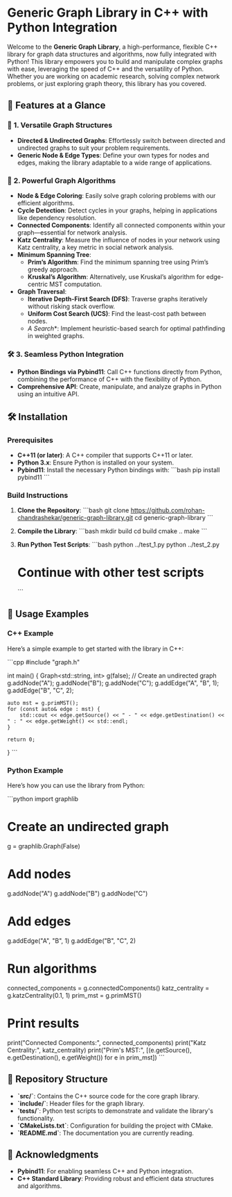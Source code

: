 # Generic Graph Library in C++ with Python Integration

Welcome to the **Generic Graph Library**, a high-performance, flexible C++ library for graph data structures and algorithms, now fully integrated with Python! This library empowers you to build and manipulate complex graphs with ease, leveraging the speed of C++ and the versatility of Python. Whether you are working on academic research, solving complex network problems, or just exploring graph theory, this library has you covered.

## 🚀 Features at a Glance

### 🧩 **1. Versatile Graph Structures**
- **Directed & Undirected Graphs**: Effortlessly switch between directed and undirected graphs to suit your problem requirements.
- **Generic Node & Edge Types**: Define your own types for nodes and edges, making the library adaptable to a wide range of applications.

### 🧠 **2. Powerful Graph Algorithms**
- **Node & Edge Coloring**: Easily solve graph coloring problems with our efficient algorithms.
- **Cycle Detection**: Detect cycles in your graphs, helping in applications like dependency resolution.
- **Connected Components**: Identify all connected components within your graph—essential for network analysis.
- **Katz Centrality**: Measure the influence of nodes in your network using Katz centrality, a key metric in social network analysis.
- **Minimum Spanning Tree**:
  - **Prim’s Algorithm**: Find the minimum spanning tree using Prim’s greedy approach.
  - **Kruskal’s Algorithm**: Alternatively, use Kruskal’s algorithm for edge-centric MST computation.
- **Graph Traversal**:
  - **Iterative Depth-First Search (DFS)**: Traverse graphs iteratively without risking stack overflow.
  - **Uniform Cost Search (UCS)**: Find the least-cost path between nodes.
  - **A* Search**: Implement heuristic-based search for optimal pathfinding in weighted graphs.

### 🛠️ **3. Seamless Python Integration**
- **Python Bindings via Pybind11**: Call C++ functions directly from Python, combining the performance of C++ with the flexibility of Python.
- **Comprehensive API**: Create, manipulate, and analyze graphs in Python using an intuitive API.

## 🛠️ Installation

### Prerequisites

- **C++11 (or later)**: A C++ compiler that supports C++11 or later.
- **Python 3.x**: Ensure Python is installed on your system.
- **Pybind11**: Install the necessary Python bindings with:
  \`\`\`bash
  pip install pybind11
  \`\`\`

### Build Instructions

1. **Clone the Repository**:
   \`\`\`bash
   git clone https://github.com/rohan-chandrashekar/generic-graph-library.git
   cd generic-graph-library
   \`\`\`

2. **Compile the Library**:
   \`\`\`bash
   mkdir build
   cd build
   cmake ..
   make
   \`\`\`

3. **Run Python Test Scripts**:
   \`\`\`bash
   python ../test_1.py
   python ../test_2.py
   # Continue with other test scripts
   \`\`\`

## 🎯 Usage Examples

### C++ Example

Here’s a simple example to get started with the library in C++:

\`\`\`cpp
#include "graph.h"

int main() {
    Graph<std::string, int> g(false); // Create an undirected graph
    g.addNode("A");
    g.addNode("B");
    g.addNode("C");
    g.addEdge("A", "B", 1);
    g.addEdge("B", "C", 2);

    auto mst = g.primMST();
    for (const auto& edge : mst) {
        std::cout << edge.getSource() << " - " << edge.getDestination() << " : " << edge.getWeight() << std::endl;
    }

    return 0;
}
\`\`\`

### Python Example

Here’s how you can use the library from Python:

\`\`\`python
import graphlib

# Create an undirected graph
g = graphlib.Graph(False)

# Add nodes
g.addNode("A")
g.addNode("B")
g.addNode("C")

# Add edges
g.addEdge("A", "B", 1)
g.addEdge("B", "C", 2)

# Run algorithms
connected_components = g.connectedComponents()
katz_centrality = g.katzCentrality(0.1, 1)
prim_mst = g.primMST()

# Print results
print("Connected Components:", connected_components)
print("Katz Centrality:", katz_centrality)
print("Prim's MST:", [(e.getSource(), e.getDestination(), e.getWeight()) for e in prim_mst])
\`\`\`

## 📂 Repository Structure

- **\`src/\`**: Contains the C++ source code for the core graph library.
- **\`include/\`**: Header files for the graph library.
- **\`tests/\`**: Python test scripts to demonstrate and validate the library's functionality.
- **\`CMakeLists.txt\`**: Configuration for building the project with CMake.
- **\`README.md\`**: The documentation you are currently reading.


## 🌟 Acknowledgments

- **Pybind11**: For enabling seamless C++ and Python integration.
- **C++ Standard Library**: Providing robust and efficient data structures and algorithms.
